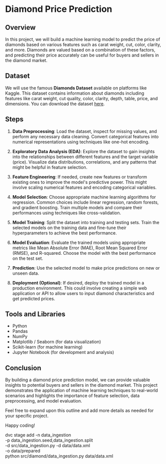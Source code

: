 # Diamond Price Prediction

## Overview

In this project, we will build a machine learning model to predict the price of diamonds based on various features such as carat weight, cut, color, clarity, and more. Diamonds are valued based on a combination of these factors, and predicting their price accurately can be useful for buyers and sellers in the diamond market.

## Dataset

We will use the famous **Diamonds Dataset** available on platforms like Kaggle. This dataset contains information about diamonds including features like carat weight, cut quality, color, clarity, depth, table, price, and dimensions. You can download the dataset [here](https://www.kaggle.com/shivam2503/diamonds).

## Steps

1. **Data Preprocessing**: Load the dataset, inspect for missing values, and perform any necessary data cleaning. Convert categorical features into numerical representations using techniques like one-hot encoding.

2. **Exploratory Data Analysis (EDA)**: Explore the dataset to gain insights into the relationships between different features and the target variable (price). Visualize data distributions, correlations, and any patterns that might be helpful in feature selection.

3. **Feature Engineering**: If needed, create new features or transform existing ones to improve the model's predictive power. This might involve scaling numerical features and encoding categorical variables.

4. **Model Selection**: Choose appropriate machine learning algorithms for regression. Common choices include linear regression, random forests, and gradient boosting. Train multiple models and compare their performances using techniques like cross-validation.

5. **Model Training**: Split the dataset into training and testing sets. Train the selected models on the training data and fine-tune their hyperparameters to achieve the best performance.

6. **Model Evaluation**: Evaluate the trained models using appropriate metrics like Mean Absolute Error (MAE), Root Mean Squared Error (RMSE), and R-squared. Choose the model with the best performance on the test set.

7. **Prediction**: Use the selected model to make price predictions on new or unseen data.

8. **Deployment (Optional)**: If desired, deploy the trained model in a production environment. This could involve creating a simple web application or API to allow users to input diamond characteristics and get predicted prices.

## Tools and Libraries

- Python
- Pandas
- NumPy
- Matplotlib / Seaborn (for data visualization)
- Scikit-learn (for machine learning)
- Jupyter Notebook (for development and analysis)

## Conclusion

By building a diamond price prediction model, we can provide valuable insights to potential buyers and sellers in the diamond market. This project demonstrates the application of machine learning techniques to real-world scenarios and highlights the importance of feature selection, data preprocessing, and model evaluation.

Feel free to expand upon this outline and add more details as needed for your specific project.

Happy coding!


dvc stage add -n data_ingestion \
                -p data_ingestion.seed,data_ingestion.split \
                -d src/data_ingestion.py -d data/data.xml \
                -o data/prepared \
                python src/diamond/data_ingestion.py data/data.xml